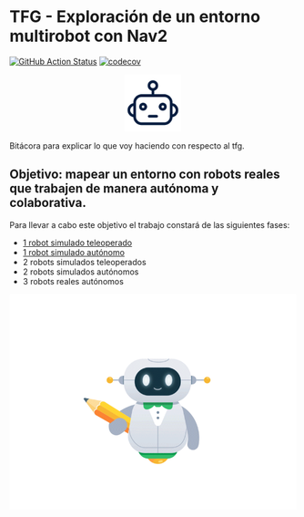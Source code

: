 # TFG - Exploración de un entorno multirobot con Nav2 

[![GitHub Action
Status](https://github.com/irenebm/bitacora_tfg_multirobot/workflows/master/badge.svg)](https://github.com/irenebm/bitacora_tfg_multirobot)
[![codecov](https://codecov.io/gh/irenebm/bitacora_tfg_multirobot/master/graph/badge.svg)](https://codecov.io/gh/irenebm/bitacora_tfg_multirobot)

<p align="center">
<img src="https://github.com/irenebm/bitacora_tfg_multirobot/blob/main/wiki/pngwing.com%20(1).png" width="100"/>
</p>

Bitácora para explicar lo que voy haciendo con respecto al tfg.

## Objetivo: mapear un entorno con robots reales que trabajen de manera autónoma y colaborativa.
Para llevar a cabo este objetivo el trabajo constará de las siguientes fases:
* [1 robot simulado teleoperado](https://github.com/irenebm/bitacora_tfg_multirobot/wiki/1---SLAM-1-Robot-simulado-teleoperado)
* [1 robot simulado autónomo](https://github.com/irenebm/bitacora_tfg_multirobot/wiki/2---SLAM-1-robot-simuado-aut%C3%B3nomo)
* 2 robots simulados teleoperados
* 2 robots simulados autónomos
* 3 robots reales autónomos

![](https://github.com/irenebm/bitacora_tfg_multirobot/blob/main/wiki/robotintro_dribble.gif)
